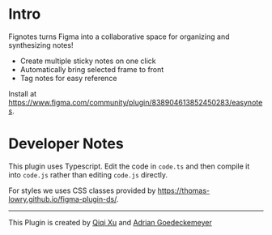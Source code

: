 # Intro

Fignotes turns Figma into a collaborative space for organizing and synthesizing notes! 

- Create multiple sticky notes on one click
- Automatically bring selected frame to front
- Tag notes for easy reference

Install at https://www.figma.com/community/plugin/838904613852450283/easynotes.

# Developer Notes

This plugin uses Typescript. Edit the code in `code.ts` and then compile it into `code.js` rather than editing `code.js` directly.

For styles we uses CSS classes provided by https://thomas-lowry.github.io/figma-plugin-ds/.

---

This Plugin is created by [Qiqi Xu](https://qiqixu.co) and [Adrian Goedeckemeyer](https://adriangoe.com)
